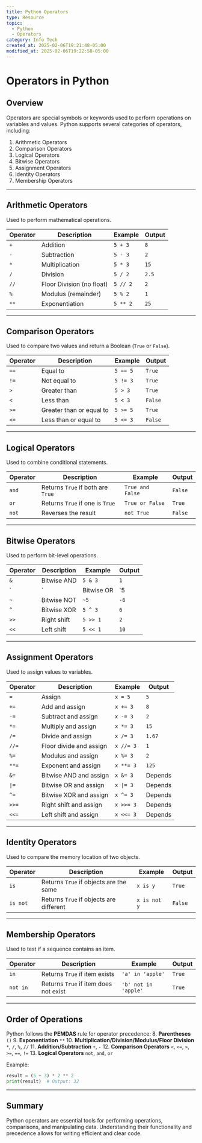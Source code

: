 ```yaml
---
title: Python Operators
type: Resource
topic:
  - Python
  - Operators
category: Info Tech
created_at: 2025-02-06T19:21:48-05:00
modified_at: 2025-02-06T19:22:58-05:00
---
```


# Operators in Python

## Overview
Operators are special symbols or keywords used to perform operations on variables and values. Python supports several categories of operators, including:

1. Arithmetic Operators
2. Comparison Operators
3. Logical Operators
4. Bitwise Operators
5. Assignment Operators
6. Identity Operators
7. Membership Operators

---

## Arithmetic Operators
Used to perform mathematical operations.

| Operator | Description               | Example       | Output |
|----------|---------------------------|---------------|--------|
| `+`      | Addition                  | `5 + 3`       | `8`    |
| `-`      | Subtraction               | `5 - 3`       | `2`    |
| `*`      | Multiplication            | `5 * 3`       | `15`   |
| `/`      | Division                  | `5 / 2`       | `2.5`  |
| `//`     | Floor Division (no float) | `5 // 2`      | `2`    |
| `%`      | Modulus (remainder)       | `5 % 2`       | `1`    |
| `**`     | Exponentiation            | `5 ** 2`      | `25`   |

---

## Comparison Operators
Used to compare two values and return a Boolean (`True` or `False`).

| Operator | Description                | Example       | Output  |
|----------|----------------------------|---------------|---------|
| `==`     | Equal to                   | `5 == 5`      | `True`  |
| `!=`     | Not equal to               | `5 != 3`      | `True`  |
| `>`      | Greater than               | `5 > 3`       | `True`  |
| `<`      | Less than                  | `5 < 3`       | `False` |
| `>=`     | Greater than or equal to   | `5 >= 5`      | `True`  |
| `<=`     | Less than or equal to      | `5 <= 3`      | `False` |

---

## Logical Operators
Used to combine conditional statements.

| Operator | Description               | Example                  | Output  |
|----------|---------------------------|--------------------------|---------|
| `and`    | Returns `True` if both are `True` | `True and False` | `False` |
| `or`     | Returns `True` if one is `True`   | `True or False`  | `True`  |
| `not`    | Reverses the result          | `not True`        | `False` |

---

## Bitwise Operators
Used to perform bit-level operations.

| Operator | Description                    | Example      | Output |
|----------|--------------------------------|--------------|--------|
| `&`      | Bitwise AND                   | `5 & 3`      | `1`    |
| `|`      | Bitwise OR                    | `5 | 3`      | `7`    |
| `~`      | Bitwise NOT                   | `~5`         | `-6`   |
| `^`      | Bitwise XOR                   | `5 ^ 3`      | `6`    |
| `>>`     | Right shift                   | `5 >> 1`     | `2`    |
| `<<`     | Left shift                    | `5 << 1`     | `10`   |

---

## Assignment Operators
Used to assign values to variables.

| Operator | Description                    | Example       | Output  |
|----------|--------------------------------|---------------|---------|
| `=`      | Assign                        | `x = 5`       | `5`     |
| `+=`     | Add and assign                | `x += 3`      | `8`     |
| `-=`     | Subtract and assign           | `x -= 3`      | `2`     |
| `*=`     | Multiply and assign           | `x *= 3`      | `15`    |
| `/=`     | Divide and assign             | `x /= 3`      | `1.67`  |
| `//=`    | Floor divide and assign       | `x //= 3`     | `1`     |
| `%=`     | Modulus and assign            | `x %= 3`      | `2`     |
| `**=`    | Exponent and assign           | `x **= 3`     | `125`   |
| `&=`     | Bitwise AND and assign        | `x &= 3`      | Depends |
| <code>&#124;=</code> | Bitwise OR and assign| <code>x &#124;= 3</code>| Depends |
| `^=`     | Bitwise XOR and assign        | `x ^= 3`      | Depends |
| `>>=`    | Right shift and assign        | `x >>= 3`     | Depends |
| `<<=`    | Left shift and assign         | `x <<= 3`     | Depends |

---

## Identity Operators
Used to compare the memory location of two objects.

| Operator | Description                          | Example          | Output  |
|----------|--------------------------------------|------------------|---------|
| `is`     | Returns `True` if objects are the same | `x is y`      | `True`  |
| `is not` | Returns `True` if objects are different | `x is not y` | `False` |

---

## Membership Operators
Used to test if a sequence contains an item.

| Operator | Description                          | Example                | Output  |
|----------|--------------------------------------|------------------------|---------|
| `in`     | Returns `True` if item exists        | `'a' in 'apple'`       | `True`  |
| `not in` | Returns `True` if item does not exist | `'b' not in 'apple'`   | `True`  |

---

## Order of Operations
Python follows the **PEMDAS** rule for operator precedence:
8. **Parentheses** `()`
9. **Exponentiation** `**`
10. **Multiplication/Division/Modulus/Floor Division** `*`, `/`, `%`, `//`
11. **Addition/Subtraction** `+`, `-`
12. **Comparison Operators** `<`, `<=`, `>`, `>=`, `==`, `!=`
13. **Logical Operators** `not`, `and`, `or`

Example:

```python
result = (5 + 3) * 2 ** 2
print(result)  # Output: 32
```

---

## Summary
Python operators are essential tools for performing operations, comparisons, and manipulating data. Understanding their functionality and precedence allows for writing efficient and clear code.

